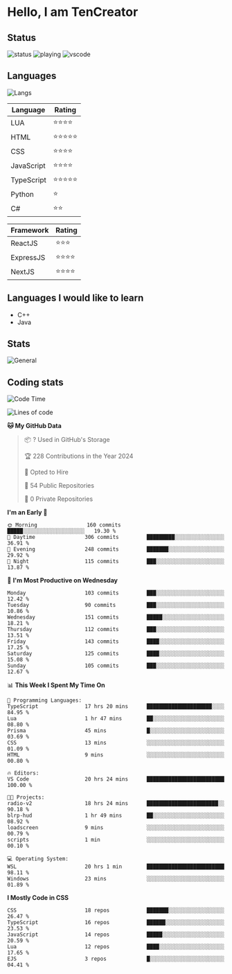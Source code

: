 # Hello, I am TenCreator

## Status
![status](https://api.statusbadges.me/badge/status/518334475038359555?simple=true&style=for-the-badge)
![playing](https://api.statusbadges.me/badge/playing/518334475038359555?style=for-the-badge)
![vscode](https://api.statusbadges.me/badge/vscode/518334475038359555?style=for-the-badge)

## Languages
![Langs](https://github-readme-stats.vercel.app/api/top-langs/?username=tencreator&layout=compact&theme=radical)


|Language|Rating|
|--------|------|
|LUA|⭐️⭐️⭐️⭐️|
|HTML|⭐️⭐️⭐️⭐️⭐️|
|CSS|⭐️⭐️⭐️⭐️|
|JavaScript|⭐️⭐️⭐️⭐️|
|TypeScript|⭐️⭐️⭐️⭐️⭐️|
|Python|⭐️|
|C#|⭐️⭐️ |

|Framework|Rating|
|--------|------|
|ReactJS|⭐️⭐️⭐|
|ExpressJS|⭐️⭐️⭐️⭐️|
|NextJS|⭐️⭐️⭐⭐️|

## Languages I would like to learn
- C++
- Java

## Stats
![General](https://github-readme-stats.vercel.app/api?username=tencreator&show_icons=true&theme=radical)

## Coding stats

<!--START_SECTION:waka-->
![Code Time](http://img.shields.io/badge/Code%20Time-241%20hrs%2044%20mins-blue)

![Lines of code](https://img.shields.io/badge/From%20Hello%20World%20I%27ve%20Written-1.3%20million%20lines%20of%20code-blue)

**🐱 My GitHub Data** 

> 📦 ? Used in GitHub's Storage 
 > 
> 🏆 228 Contributions in the Year 2024
 > 
> 💼 Opted to Hire
 > 
> 📜 54 Public Repositories 
 > 
> 🔑 0 Private Repositories 
 > 
**I'm an Early 🐤** 

```text
🌞 Morning                160 commits         █████░░░░░░░░░░░░░░░░░░░░   19.30 % 
🌆 Daytime                306 commits         █████████░░░░░░░░░░░░░░░░   36.91 % 
🌃 Evening                248 commits         ███████░░░░░░░░░░░░░░░░░░   29.92 % 
🌙 Night                  115 commits         ███░░░░░░░░░░░░░░░░░░░░░░   13.87 % 
```
📅 **I'm Most Productive on Wednesday** 

```text
Monday                   103 commits         ███░░░░░░░░░░░░░░░░░░░░░░   12.42 % 
Tuesday                  90 commits          ███░░░░░░░░░░░░░░░░░░░░░░   10.86 % 
Wednesday                151 commits         █████░░░░░░░░░░░░░░░░░░░░   18.21 % 
Thursday                 112 commits         ███░░░░░░░░░░░░░░░░░░░░░░   13.51 % 
Friday                   143 commits         ████░░░░░░░░░░░░░░░░░░░░░   17.25 % 
Saturday                 125 commits         ████░░░░░░░░░░░░░░░░░░░░░   15.08 % 
Sunday                   105 commits         ███░░░░░░░░░░░░░░░░░░░░░░   12.67 % 
```


📊 **This Week I Spent My Time On** 

```text
💬 Programming Languages: 
TypeScript               17 hrs 20 mins      █████████████████████░░░░   84.95 % 
Lua                      1 hr 47 mins        ██░░░░░░░░░░░░░░░░░░░░░░░   08.80 % 
Prisma                   45 mins             █░░░░░░░░░░░░░░░░░░░░░░░░   03.69 % 
CSS                      13 mins             ░░░░░░░░░░░░░░░░░░░░░░░░░   01.09 % 
HTML                     9 mins              ░░░░░░░░░░░░░░░░░░░░░░░░░   00.80 % 

🔥 Editors: 
VS Code                  20 hrs 24 mins      █████████████████████████   100.00 % 

🐱‍💻 Projects: 
radio-v2                 18 hrs 24 mins      ███████████████████████░░   90.18 % 
blrp-hud                 1 hr 49 mins        ██░░░░░░░░░░░░░░░░░░░░░░░   08.92 % 
loadscreen               9 mins              ░░░░░░░░░░░░░░░░░░░░░░░░░   00.79 % 
scripts                  1 min               ░░░░░░░░░░░░░░░░░░░░░░░░░   00.10 % 

💻 Operating System: 
WSL                      20 hrs 1 min        █████████████████████████   98.11 % 
Windows                  23 mins             ░░░░░░░░░░░░░░░░░░░░░░░░░   01.89 % 
```

**I Mostly Code in CSS** 

```text
CSS                      18 repos            ███████░░░░░░░░░░░░░░░░░░   26.47 % 
TypeScript               16 repos            ██████░░░░░░░░░░░░░░░░░░░   23.53 % 
JavaScript               14 repos            █████░░░░░░░░░░░░░░░░░░░░   20.59 % 
Lua                      12 repos            ████░░░░░░░░░░░░░░░░░░░░░   17.65 % 
EJS                      3 repos             █░░░░░░░░░░░░░░░░░░░░░░░░   04.41 % 
```




<!--END_SECTION:waka-->
